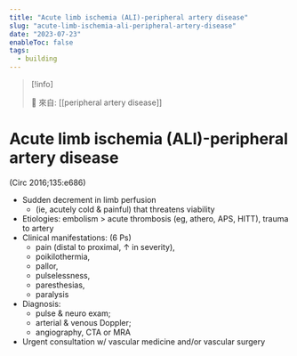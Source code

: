 ```yaml
---
title: "Acute limb ischemia (ALI)-peripheral artery disease"
slug: "acute-limb-ischemia-ali-peripheral-artery-disease"
date: "2023-07-23"
enableToc: false
tags:
  - building
---
```


> [!info]
>
> 🌱 來自: [[peripheral artery disease]]

# Acute limb ischemia (ALI)-peripheral artery disease

(Circ 2016;135:e686)

- Sudden decrement in limb perfusion
  - (ie, acutely cold & painful) that threatens viability
- Etiologies: embolism > acute thrombosis (eg, athero, APS, HITT), trauma to artery
- Clinical manifestations: (6 Ps)
  - pain (distal to proximal, ↑ in severity),
  - poikilothermia,
  - pallor,
  - pulselessness,
  - paresthesias,
  - paralysis
- Diagnosis:
  - pulse & neuro exam;
  - arterial & venous Doppler;
  - angiography, CTA or MRA
- Urgent consultation w/ vascular medicine and/or vascular surgery
